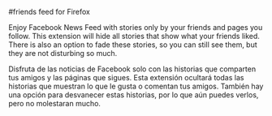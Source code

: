 #friends feed for Firefox



Enjoy Facebook News Feed with stories only by your friends and pages you follow.
This extension will hide all stories that show what your friends liked. There
is also an option to fade these stories, so you can still see them, but they
are not disturbing so much.

Disfruta de las noticias de Facebook solo con las historias que comparten
tus amigos y las páginas que sigues. Esta extensión ocultará todas las
historias que muestran lo que le gusta o comentan tus amigos. También hay una
opción para desvanecer estas historias, por lo que aún puedes verlos, pero no
molestaran mucho.
